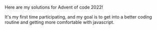 Here are my solutions for Advent of code 2022!

It's my first time participating, and my goal is to get into a better coding routine and getting more comfortable with javascript.